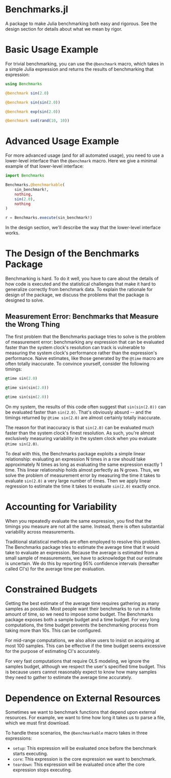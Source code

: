 Benchmarks.jl
=============

A package to make Julia benchmarking both easy and rigorous. See the design
section for details about what we mean by rigor.

# Basic Usage Example

For trivial benchmarking, you can use the `@benchmark` macro, which takes
in a simple Julia expression and returns the results of benchmarking that
expression:

```jl
using Benchmarks

@benchmark sin(2.0)

@benchmark sin(sin(2.0))

@benchmark exp(sin(2.0))

@benchmark svd(rand(10, 10))
```

# Advanced Usage Example

For more advanced usage (and for all automated usage), you need to use a
lower-level interface than the `@benchmark` macro. Here we give a minimal
example of that lower-level interface:

```jl
import Benchmarks

Benchmarks.@benchmarkable(
    sin_benchmark!,
    nothing,
    sin(2.0),
    nothing
)

r = Benchmarks.execute(sin_benchmark!)
```

In the design section, we'll describe the way that the lower-level interface
works.

# The Design of the Benchmarks Package

Benchmarking is hard. To do it well, you have to care about the details of how
code is executed and the statistical challenges that make it hard to generalize
correctly from benchmark data. To explain the rationale for design of the
package, we discuss the problems that the package is designed to solve.

## Measurement Error: Benchmarks that Measure the Wrong Thing

The first problem that the Benchmarks package tries to solve is the problem of
measurement error: benchmarking any expression that can be evaluated faster
than the system clock's resolution can track is vulnerable to measuring the
system clock's performance rather than the expression's performance. Naive
estimates, like those generated by the `@time` macro are often totally
inaccurate. To convince yourself, consider the following timings:

```j
@time sin(2.0)

@time sin(sin(2.0))

@time sin(sin(2.0))
```

On my system, the results of this code often suggest that `sin(sin(2.0))` can
be evaluated faster than `sin(2.0)`. That's obviously absurd -- and the timings
returned by `@time sin(2.0)` are almost certainly totally inaccurate.

The reason for that inaccuracy is that `sin(2.0)` can be evaluated much faster
than the system clock's finest resolution. As such, you're almost exclusively
measuring variability in the system clock when you evaluate `@time sin(2.0)`.

To deal with this, the Benchmarks package exploits a simple linear
relationship: evaluating an expression N times in a row should take
approximately N times as long as evaluating the same expression exactly 1
time. This linear relationship holds almost perfectly as N grows. Thus, we
solve the problem of measurement error by measuring the time it takes to
evaluate `sin(2.0)` a very large number of times. Then we apply linear
regression to estimate the time it takes to evaluate `sin(2.0)` exactly once.

# Accounting for Variability

When you repeatedly evaluate the same expression, you find that the timings
you measure are not all the same. Instead, there is often substantial
variability across measurements.

Traditional statistical methods are often employed to resolve this problem. The
Benchmarks package tries to estimate the average time that it would take to
evaluate an expression. Because the average is estimated from a small sample
of measurements, we have to acknowledge that our estimate is uncertain. We
do this by reporting 95% confidence intervals (hereafter called CI's) for
the average time per evaluation.

# Constrained Budgets

Getting the best estimate of the average time requires gathering as many
samples as possible. Most people want their benchmarks to run in a finite
amount of time, so we need to impose some budget. The Benchmarks package
exposes both a sample budget and a time budget. For very long computations,
the time budget prevents the benchmarking process from taking more than 10s.
This can be configured.

For mid-range computations, we also allow users to insist on acquiring at most
100 samples. This can be effective if the time budget seems excessive for
the purpose of estimating CI's accurately.

For very fast computations that require OLS modeling, we ignore the samples
budget, although we respect the user's specified time budget. This is because
users cannot reasonably expect to know how many samples they need to gather
to estimate the average time accurately.

# Dependence on External Resources

Sometimes we want to benchmark functions that depend upon external resources.
For example, we want to time how long it takes us to parse a file, which we
must first download.

To handle these scenarios, the `@benchmarkable` macro takes in three
expressions:

* `setup`: This expression will be evaluated once before the benchmark starts executing.
* `core`: This expression is the core expression we want to benchmark.
* `teardown`: This expression will be evaluated once after the core expression stops executing.

